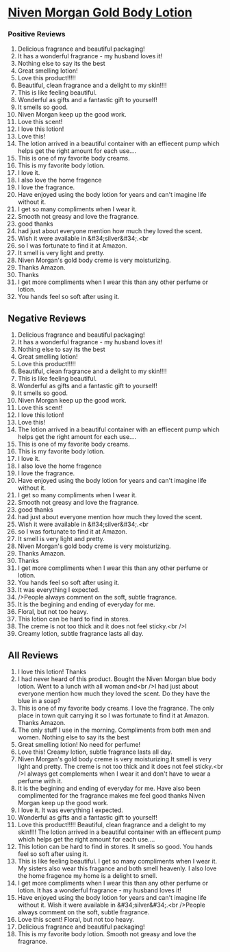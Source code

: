 # [Niven Morgan Gold Body Lotion](https://products.checkmycream.com/products/Niven-Morgan-Gold-Body-Lotion.html)

### Positive Reviews

<ol>
      <li>Delicious fragrance and beautiful packaging!</li>
      <li>It has a wonderful fragrance - my husband loves it!</li>
      <li>Nothing else to say its the best</li>
      <li>Great smelling lotion!  </li>
      <li>Love this product!!!!!</li>
      <li>Beautiful, clean fragrance and a delight to my skin!!!!</li>
      <li>This is like feeling beautiful.</li>
      <li>Wonderful as gifts and a fantastic gift to yourself!</li>
      <li>It smells so good.</li>
      <li>Niven Morgan keep up the good work.</li>
      <li>Love this scent!  </li>
      <li>I love this lotion!</li>
      <li>Love this!</li>
      <li>The lotion arrived in a beautiful container with an effiecent pump which helps get the right amount for each use....</li>
      <li>This is one of my favorite body creams.  </li>
      <li>This is my favorite body lotion.</li>
      <li>I love it.  </li>
      <li>I also love the home fragence</li>
      <li>I love the fragrance.  </li>
      <li>Have enjoyed using the body lotion for years and can&#x27;t imagine life without it.  </li>
      <li>I get so many compliments when I wear it.</li>
      <li>Smooth not greasy and love the fragrance.</li>
      <li>good thanks</li>
      <li>had just about everyone mention how much they loved the scent.</li>
      <li>Wish it were available in &amp;#34;silver&amp;#34;.&lt;br</li>
      <li>so I was fortunate to find it at Amazon.  </li>
      <li>It smell is very light and pretty.</li>
      <li>Niven Morgan&#x27;s gold body creme is very moisturizing.</li>
      <li>Thanks Amazon.</li>
      <li>Thanks</li>
      <li>I get more compliments when I wear this than any other perfume or lotion.</li>
      <li>You hands feel so soft after using it.</li>
</ol>


<h2>Negative Reviews</h2>
<ol>
<li> Delicious fragrance and beautiful packaging!</li>
<li> It has a wonderful fragrance - my husband loves it!</li>
<li> Nothing else to say its the best</li>
<li> Great smelling lotion!  </li>
<li> Love this product!!!!!</li>
<li> Beautiful, clean fragrance and a delight to my skin!!!!</li>
<li> This is like feeling beautiful.</li>
<li> Wonderful as gifts and a fantastic gift to yourself!</li>
<li> It smells so good.</li>
<li> Niven Morgan keep up the good work.</li>
<li> Love this scent!  </li>
<li> I love this lotion!</li>
<li> Love this!</li>
<li> The lotion arrived in a beautiful container with an effiecent pump which helps get the right amount for each use....</li>
<li> This is one of my favorite body creams.  </li>
<li> This is my favorite body lotion.</li>
<li> I love it.  </li>
<li> I also love the home fragence</li>
<li> I love the fragrance.  </li>
<li> Have enjoyed using the body lotion for years and can&#x27;t imagine life without it.  </li>
<li> I get so many compliments when I wear it.</li>
<li> Smooth not greasy and love the fragrance.</li>
<li> good thanks</li>
<li> had just about everyone mention how much they loved the scent.</li>
<li> Wish it were available in &amp;#34;silver&amp;#34;.&lt;br</li>
<li> so I was fortunate to find it at Amazon.  </li>
<li> It smell is very light and pretty.</li>
<li> Niven Morgan&#x27;s gold body creme is very moisturizing.</li>
<li> Thanks Amazon.</li>
<li> Thanks</li>
<li> I get more compliments when I wear this than any other perfume or lotion.</li>
<li> You hands feel so soft after using it.</li>
<li> It was everything I expected.</li>
<li> /&gt;People always comment on the soft, subtle fragrance.</li>
<li> It is the begining and ending of everyday for me.</li>
<li> Floral, but not too heavy.</li>
<li> This lotion can be hard to find in stores.</li>
<li> The creme is not too thick and it does not feel sticky.&lt;br /&gt;I</li>
<li> Creamy lotion, subtle fragrance lasts all day.</li>
</ol>

<h2>All Reviews</h2>

<ol>
    <li> I love this lotion! Thanks</li>
    <li> I had never heard of this product. Bought the Niven Morgan blue body lotion. Went to a lunch with all woman and&lt;br /&gt;I had just about everyone mention how much they loved the scent. Do they have the blue in a soap?</li>
    <li> This is one of my favorite body creams.  I love the fragrance.  The only place in town quit carrying it so I was fortunate to find it at Amazon.  Thanks Amazon.</li>
    <li> The only stuff I use in the morning.  Compliments from both men and women.  Nothing else to say its the best</li>
    <li> Great smelling lotion!  No need for perfume!</li>
    <li> Love this! Creamy lotion, subtle fragrance lasts all day.</li>
    <li> Niven Morgan&#x27;s gold body creme is very moisturizing.It smell is very light and pretty. The creme is not too thick and it does not feel sticky.&lt;br /&gt;I always get complements when I wear it and don&#x27;t have to wear a perfume with it.</li>
    <li> It is the begining and ending of everyday for me. Have also been complimented for the fragrance makes me feel good thanks Niven Morgan keep up the good work.</li>
    <li> I love it.  It was everything I expected.</li>
    <li> Wonderful as gifts and a fantastic gift to yourself!</li>
    <li> Love this product!!!!! Beautiful, clean fragrance and a delight to my skin!!!! The lotion arrived in a beautiful container with an effiecent pump which helps get the right amount for each use....</li>
    <li> This lotion can be hard to find in stores. It smells so good. You hands feel so soft after using it.</li>
    <li> This is like feeling beautiful. I get so many compliments when I wear it. My sisters also wear this fragance and both smell heavenly. I also love the home fragence my home is a delight to smell.</li>
    <li> I get more compliments when I wear this than any other perfume or lotion. It has a wonderful fragrance - my husband loves it!</li>
    <li> Have enjoyed using the body lotion for years and can&#x27;t imagine life without it.  Wish it were available in &amp;#34;silver&amp;#34;.&lt;br /&gt;People always comment on the soft, subtle fragrance.</li>
    <li> Love this scent!  Floral, but not too heavy.</li>
    <li> Delicious fragrance and beautiful packaging!</li>
    <li> This is my favorite body lotion. Smooth not greasy and love the fragrance.</li>
</ol>




